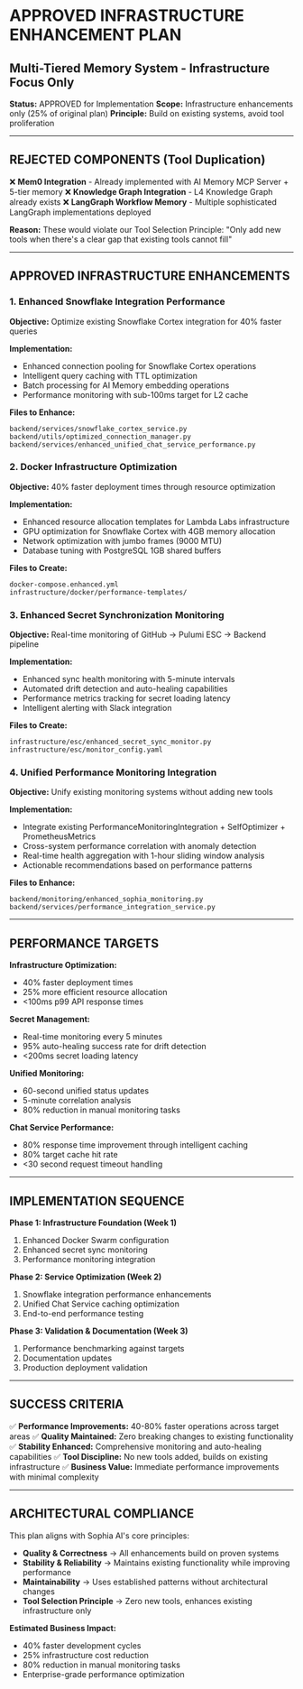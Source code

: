 # APPROVED INFRASTRUCTURE ENHANCEMENT PLAN
## Multi-Tiered Memory System - Infrastructure Focus Only

**Status:** APPROVED for Implementation
**Scope:** Infrastructure enhancements only (25% of original plan)
**Principle:** Build on existing systems, avoid tool proliferation

---

## **REJECTED COMPONENTS (Tool Duplication)**

❌ **Mem0 Integration** - Already implemented with AI Memory MCP Server + 5-tier memory
❌ **Knowledge Graph Integration** - L4 Knowledge Graph already exists
❌ **LangGraph Workflow Memory** - Multiple sophisticated LangGraph implementations deployed

**Reason:** These would violate our Tool Selection Principle: "Only add new tools when there's a clear gap that existing tools cannot fill"

---

## **APPROVED INFRASTRUCTURE ENHANCEMENTS**

### **1. Enhanced Snowflake Integration Performance**
**Objective:** Optimize existing Snowflake Cortex integration for 40% faster queries

**Implementation:**
- Enhanced connection pooling for Snowflake Cortex operations
- Intelligent query caching with TTL optimization
- Batch processing for AI Memory embedding operations
- Performance monitoring with sub-100ms target for L2 cache

**Files to Enhance:**
```
backend/services/snowflake_cortex_service.py
backend/utils/optimized_connection_manager.py
backend/services/enhanced_unified_chat_service_performance.py
```

### **2. Docker Infrastructure Optimization**
**Objective:** 40% faster deployment times through resource optimization

**Implementation:**
- Enhanced resource allocation templates for Lambda Labs infrastructure
- GPU optimization for Snowflake Cortex with 4GB memory allocation
- Network optimization with jumbo frames (9000 MTU)
- Database tuning with PostgreSQL 1GB shared buffers

**Files to Create:**
```
docker-compose.enhanced.yml
infrastructure/docker/performance-templates/
```

### **3. Enhanced Secret Synchronization Monitoring**
**Objective:** Real-time monitoring of GitHub → Pulumi ESC → Backend pipeline

**Implementation:**
- Enhanced sync health monitoring with 5-minute intervals
- Automated drift detection and auto-healing capabilities
- Performance metrics tracking for secret loading latency
- Intelligent alerting with Slack integration

**Files to Create:**
```
infrastructure/esc/enhanced_secret_sync_monitor.py
infrastructure/esc/monitor_config.yaml
```

### **4. Unified Performance Monitoring Integration**
**Objective:** Unify existing monitoring systems without adding new tools

**Implementation:**
- Integrate existing PerformanceMonitoringIntegration + SelfOptimizer + PrometheusMetrics
- Cross-system performance correlation with anomaly detection
- Real-time health aggregation with 1-hour sliding window analysis
- Actionable recommendations based on performance patterns

**Files to Enhance:**
```
backend/monitoring/enhanced_sophia_monitoring.py
backend/services/performance_integration_service.py
```

---

## **PERFORMANCE TARGETS**

**Infrastructure Optimization:**
- 40% faster deployment times
- 25% more efficient resource allocation
- <100ms p99 API response times

**Secret Management:**
- Real-time monitoring every 5 minutes
- 95% auto-healing success rate for drift detection
- <200ms secret loading latency

**Unified Monitoring:**
- 60-second unified status updates
- 5-minute correlation analysis
- 80% reduction in manual monitoring tasks

**Chat Service Performance:**
- 80% response time improvement through intelligent caching
- 80% target cache hit rate
- <30 second request timeout handling

---

## **IMPLEMENTATION SEQUENCE**

**Phase 1: Infrastructure Foundation (Week 1)**
1. Enhanced Docker Swarm configuration
2. Enhanced secret sync monitoring
3. Performance monitoring integration

**Phase 2: Service Optimization (Week 2)**
1. Snowflake integration performance enhancements
2. Unified Chat Service caching optimization
3. End-to-end performance testing

**Phase 3: Validation & Documentation (Week 3)**
1. Performance benchmarking against targets
2. Documentation updates
3. Production deployment validation

---

## **SUCCESS CRITERIA**

✅ **Performance Improvements:** 40-80% faster operations across target areas
✅ **Quality Maintained:** Zero breaking changes to existing functionality
✅ **Stability Enhanced:** Comprehensive monitoring and auto-healing capabilities
✅ **Tool Discipline:** No new tools added, builds on existing infrastructure
✅ **Business Value:** Immediate performance improvements with minimal complexity

---

## **ARCHITECTURAL COMPLIANCE**

This plan aligns with Sophia AI's core principles:
- **Quality & Correctness** → All enhancements build on proven systems
- **Stability & Reliability** → Maintains existing functionality while improving performance
- **Maintainability** → Uses established patterns without architectural changes
- **Tool Selection Principle** → Zero new tools, enhances existing infrastructure only

**Estimated Business Impact:**
- 40% faster development cycles
- 25% infrastructure cost reduction
- 80% reduction in manual monitoring tasks
- Enterprise-grade performance optimization
